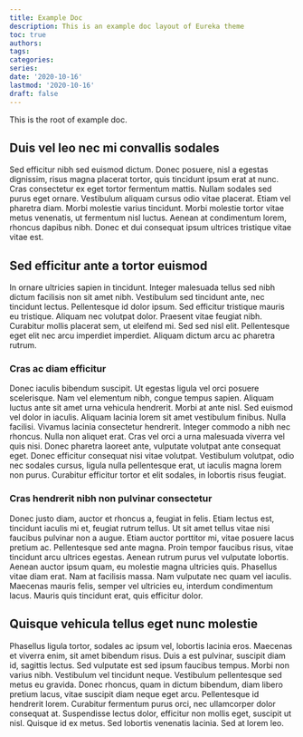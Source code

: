 ```yaml
---
title: Example Doc
description: This is an example doc layout of Eureka theme
toc: true
authors:
tags: 
categories: 
series: 
date: '2020-10-16'
lastmod: '2020-10-16'
draft: false
---
```


This is the root of example doc.

## Duis vel leo nec mi convallis sodales

Sed efficitur nibh sed euismod dictum. Donec posuere, nisl a egestas dignissim, risus magna placerat tortor, quis tincidunt ipsum erat at nunc. Cras consectetur ex eget tortor fermentum mattis. Nullam sodales sed purus eget ornare. Vestibulum aliquam cursus odio vitae placerat. Etiam vel pharetra diam. Morbi molestie varius tincidunt. Morbi molestie tortor vitae metus venenatis, ut fermentum nisl luctus. Aenean at condimentum lorem, rhoncus dapibus nibh. Donec et dui consequat ipsum ultrices tristique vitae vitae est.

## Sed efficitur ante a tortor euismod

In ornare ultricies sapien in tincidunt. Integer malesuada tellus sed nibh dictum facilisis non sit amet nibh. Vestibulum sed tincidunt ante, nec tincidunt lectus. Pellentesque id dolor ipsum. Sed efficitur tristique mauris eu tristique. Aliquam nec volutpat dolor. Praesent vitae feugiat nibh. Curabitur mollis placerat sem, ut eleifend mi. Sed sed nisl elit. Pellentesque eget elit nec arcu imperdiet imperdiet. Aliquam dictum arcu ac pharetra rutrum.

### Cras ac diam efficitur

Donec iaculis bibendum suscipit. Ut egestas ligula vel orci posuere scelerisque. Nam vel elementum nibh, congue tempus sapien. Aliquam luctus ante sit amet urna vehicula hendrerit. Morbi at ante nisl. Sed euismod vel dolor in iaculis. Aliquam lacinia lorem sit amet vestibulum finibus. Nulla facilisi. Vivamus lacinia consectetur hendrerit. Integer commodo a nibh nec rhoncus. Nulla non aliquet erat. Cras vel orci a urna malesuada viverra vel quis nisi. Donec pharetra laoreet ante, vulputate volutpat ante consequat eget. Donec efficitur consequat nisi vitae volutpat. Vestibulum volutpat, odio nec sodales cursus, ligula nulla pellentesque erat, ut iaculis magna lorem non purus. Curabitur efficitur tortor et elit sodales, in lobortis risus feugiat.

### Cras hendrerit nibh non pulvinar consectetur

Donec justo diam, auctor et rhoncus a, feugiat in felis. Etiam lectus est, tincidunt iaculis mi et, feugiat rutrum tellus. Ut sit amet tellus vitae nisi faucibus pulvinar non a augue. Etiam auctor porttitor mi, vitae posuere lacus pretium ac. Pellentesque sed ante magna. Proin tempor faucibus risus, vitae tincidunt arcu ultrices egestas. Aenean rutrum purus vel vulputate lobortis. Aenean auctor ipsum quam, eu molestie magna ultricies quis. Phasellus vitae diam erat. Nam at facilisis massa. Nam vulputate nec quam vel iaculis. Maecenas mauris felis, semper vel ultricies eu, interdum condimentum lacus. Mauris quis tincidunt erat, quis efficitur dolor.

## Quisque vehicula tellus eget nunc molestie

Phasellus ligula tortor, sodales ac ipsum vel, lobortis lacinia eros. Maecenas et viverra enim, sit amet bibendum risus. Duis a est pulvinar, suscipit diam id, sagittis lectus. Sed vulputate est sed ipsum faucibus tempus. Morbi non varius nibh. Vestibulum vel tincidunt neque. Vestibulum pellentesque sed metus eu gravida. Donec rhoncus, quam in dictum bibendum, diam libero pretium lacus, vitae suscipit diam neque eget arcu. Pellentesque id hendrerit lorem. Curabitur fermentum purus orci, nec ullamcorper dolor consequat at. Suspendisse lectus dolor, efficitur non mollis eget, suscipit ut nisl. Quisque id ex metus. Sed lobortis venenatis lacinia. Sed at lorem leo.
